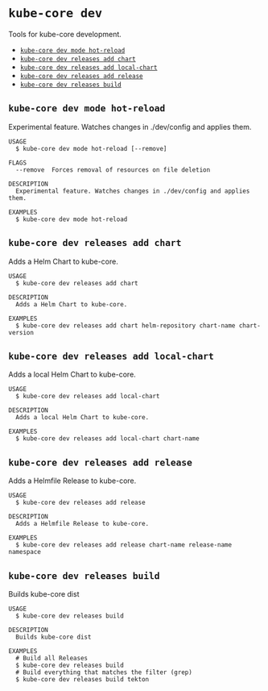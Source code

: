 `kube-core dev`
===============

Tools for kube-core development.

* [`kube-core dev mode hot-reload`](#kube-core-dev-mode-hot-reload)
* [`kube-core dev releases add chart`](#kube-core-dev-releases-add-chart)
* [`kube-core dev releases add local-chart`](#kube-core-dev-releases-add-local-chart)
* [`kube-core dev releases add release`](#kube-core-dev-releases-add-release)
* [`kube-core dev releases build`](#kube-core-dev-releases-build)

## `kube-core dev mode hot-reload`

Experimental feature. Watches changes in ./dev/config and applies them.

```
USAGE
  $ kube-core dev mode hot-reload [--remove]

FLAGS
  --remove  Forces removal of resources on file deletion

DESCRIPTION
  Experimental feature. Watches changes in ./dev/config and applies them.

EXAMPLES
  $ kube-core dev mode hot-reload
```

## `kube-core dev releases add chart`

Adds a Helm Chart to kube-core.

```
USAGE
  $ kube-core dev releases add chart

DESCRIPTION
  Adds a Helm Chart to kube-core.

EXAMPLES
  $ kube-core dev releases add chart helm-repository chart-name chart-version
```

## `kube-core dev releases add local-chart`

Adds a local Helm Chart to kube-core.

```
USAGE
  $ kube-core dev releases add local-chart

DESCRIPTION
  Adds a local Helm Chart to kube-core.

EXAMPLES
  $ kube-core dev releases add local-chart chart-name
```

## `kube-core dev releases add release`

Adds a Helmfile Release to kube-core.

```
USAGE
  $ kube-core dev releases add release

DESCRIPTION
  Adds a Helmfile Release to kube-core.

EXAMPLES
  $ kube-core dev releases add release chart-name release-name namespace
```

## `kube-core dev releases build`

Builds kube-core dist

```
USAGE
  $ kube-core dev releases build

DESCRIPTION
  Builds kube-core dist

EXAMPLES
  # Build all Releases
  $ kube-core dev releases build
  # Build everything that matches the filter (grep)
  $ kube-core dev releases build tekton
```
